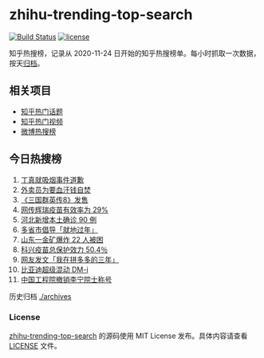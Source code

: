 # zhihu-trending-top-search

[![Build Status](https://github.com/justjavac/zhihu-trending-top-search/workflows/ci/badge.svg?branch=main)](https://github.com/justjavac/zhihu-trending-top-search/actions)
[![license](https://img.shields.io/github/license/justjavac/zhihu-trending-top-search)](https://github.com/justjavac/zhihu-trending-top-search/blob/main/LICENSE)

知乎热搜榜，记录从 2020-11-24 日开始的知乎热搜榜单。每小时抓取一次数据，按天[归档](./archives)。

## 相关项目

- [知乎热门话题](https://github.com/justjavac/zhihu-trending-hot-questions)
- [知乎热门视频](https://github.com/justjavac/zhihu-trending-hot-video)
- [微博热搜榜](https://github.com/justjavac/weibo-trending-hot-search)

## 今日热搜榜

<!-- BEGIN -->
<!-- 最后更新时间 Thu Jan 14 2021 03:49:47 GMT+0800 (CST) -->
1. [丁真就吸烟事件道歉](https://www.zhihu.com/search?q=丁真抽烟)
1. [外卖员为要血汗钱自焚](https://www.zhihu.com/search?q=外卖员自焚)
1. [《三国群英传8》发售](https://www.zhihu.com/search?q=三国群英传8)
1. [网传辉瑞疫苗有效率为 29%](https://www.zhihu.com/search?q=辉瑞疫苗)
1. [河北新增本土确诊 90 例](https://www.zhihu.com/search?q=河北新增)
1. [多省市倡导「就地过年」](https://www.zhihu.com/search?q=就地过年)
1. [山东一金矿爆炸 22 人被困](https://www.zhihu.com/search?q=山东金矿)
1. [科兴疫苗总保护效力 50.4％](https://www.zhihu.com/search?q=科兴疫苗)
1. [网友发文「我在拼多多的三年」](https://www.zhihu.com/search?q=我在拼多多的三年)
1. [比亚迪超级混动 DM-i](https://www.zhihu.com/search?q=比亚迪)
1. [中国工程院撤销李宁院士称号](https://www.zhihu.com/search?q=李宁院士)
<!-- END -->

历史归档 [./archives](./archives)

### License

[zhihu-trending-top-search](https://github.com/justjavac/zhihu-trending-top-search) 的源码使用 MIT License 发布。具体内容请查看 [LICENSE](./LICENSE) 文件。
